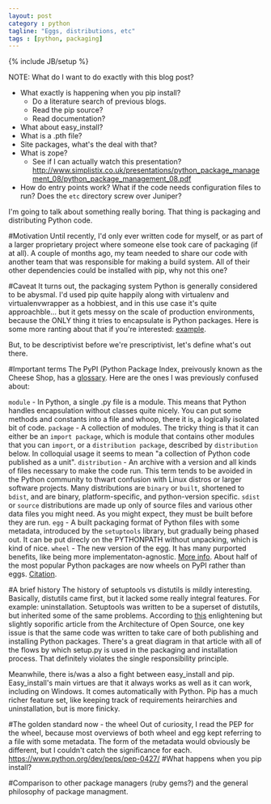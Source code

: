 ```yaml
---
layout: post
category : python
tagline: "Eggs, distributions, etc"
tags : [python, packaging]
---
```

{% include JB/setup %}

NOTE: What do I want to do exactly with this blog post?
- What exactly is happening when you pip install?
    + Do a literature search of previous blogs.
    + Read the pip source?
    + Read documentation?
- What about easy_install?
- What is a .pth file?
- Site packages, what's the deal with that?
- What is zope?
    + See if I can actually watch this presentation? http://www.simplistix.co.uk/presentations/python_package_management_08/python_package_management_08.pdf
- How do entry points work? What if the code needs configuration files to run? Does the `etc` directory screw over Juniper?

I'm going to talk about something really boring. That thing is packaging and distributing Python code.

#Motivation
Until recently, I'd only ever written code for myself, or as part of a larger proprietary project where someone else took care of packaging (if at all). A couple of months ago, my team needed to share our code with another team that was responsible for making a build system. All of their other dependencies could be installed with pip, why not this one?

#Caveat
It turns out, the packaging system Python is generally considered to be abysmal. I'd used pip quite happily along with virtualenv and virtualenvwrapper as a hobbiest, and in this use case it's quite approachble... but it gets messy on the scale of production environments, because the ONLY thing it tries to encapsulate is Python packages. Here is some more ranting about that if you're interested: [example](https://pythonrants.wordpress.com/2013/12/06/why-i-hate-virtualenv-and-pip/).

But, to be descriptivist before we're prescriptivist, let's define what's out there. 

#Important terms
The PyPI (Python Package Index, preivously known as the Cheese Shop, has a [glossary](https://packaging.python.org/en/latest/glossary.html). Here are the ones I was previously confused about:

`module` - In Python, a single .py file is a module. This means that Python handles encapsulation without classes quite nicely. You can put some methods and constants into a file and whoop, there it is, a logically isolated bit of code.
`package` - A collection of modules. The tricky thing is that it can either be an `import package`, which is module that contains other modules that you can `import`, or a `distribution package`, described by `distribution` below. In colloquial usage it seems to mean "a collection of Python code published as a unit".
`distribution` - An archive with a version and all kinds of files necessary to make the code run. This term tends to be avoided in the Python community to thwart confusion with Linux distros or larger software projects. 
    Many distributions are `binary` or `built`, shortened to `bdist`, and are binary, platform-specific, and python-version specific. `sdist` or `source` distributions are made up only of source files and various other data files you might need. As you might expect, they must be built before they are run.
`egg` - A built packaging format of Python files with some metadata, introduced by the `setuptools` library, but gradually being phased out. It can be put direcly on the PYTHONPATH without unpacking, which is kind of nice.
`wheel` - The new version of the egg. It has many purported benefits, like being more implementaton-agnostic. [More info](http://wheel.readthedocs.org/en/latest/story.html). About half of the most popular Python packages are now wheels on PyPI rather than eggs. [Citation](http://pythonwheels.com/).

#A brief history
The history of setuptools vs distutils is mildly interesting. Basically, distutils came first, but it lacked some really integral features. For example: uninstallation. Setuptools was written to be a superset of distutils, but inherited some of the same problems. According to [this](http://www.aosabook.org/en/packaging.html) enlightening but slightly soporific article from the Architecture of Open Source, one key issue is that the same code was written to take care of both publishing and installing Python packages. There's a great diagram in that article with all of the flows by which setup.py is used in the packaging and installation process. That definitely violates the single responsibility principle.

Meanwhile, there is/was a also a fight between easy\_install and pip. Easy_install's main virtues are that it always works as well as it can work, including on Windows. It comes automatically with Python. Pip has a much richer feature set, like keeping track of requirements heirarchies and uninstallation, but is more finicky.

#The golden standard now - the wheel
Out of curiosity, I read the PEP for the wheel, because most overviews of both wheel and egg kept referring to a file with some metadata. The form of the metadata would obviously be different, but I couldn't catch the significance for each.
https://www.python.org/dev/peps/pep-0427/
#What happens when you pip install?

#Comparison to other package managers (ruby gems?) and the general philosophy of package managment.


